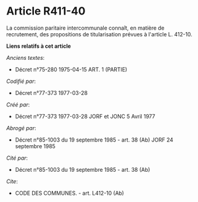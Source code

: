 # Article R411-40

La commission paritaire intercommunale connaît, en matière de recrutement, des propositions de titularisation prévues à
l'article L. 412-10.

**Liens relatifs à cet article**

_Anciens textes_:

  - Décret n°75-280 1975-04-15 ART. 1 (PARTIE)

_Codifié par_:

  - Décret n°77-373 1977-03-28

_Créé par_:

  - Décret n°77-373 1977-03-28 JORF et JONC 5 Avril 1977

_Abrogé par_:

  - Décret n°85-1003 du 19 septembre 1985 - art. 38 (Ab) JORF 24 septembre 1985

_Cité par_:

  - Décret n°85-1003 du 19 septembre 1985 - art. 38 (Ab)

_Cite_:

  - CODE DES COMMUNES. - art. L412-10 (Ab)
